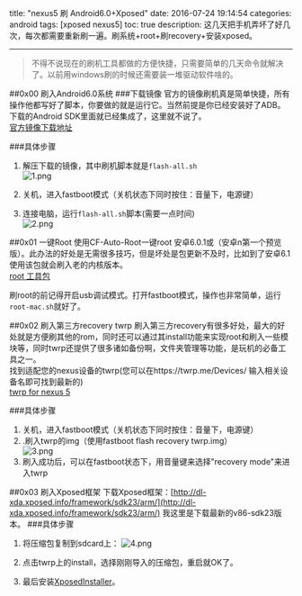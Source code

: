 title: "nexus5 刷 Android6.0+Xposed"
date: 2016-07-24 19:14:54
categories: android
tags: [xposed nexus5]
toc: true
description: 这几天把手机弄坏了好几次，每次都需要重新刷一遍。刷系统+root+刷recovery+安装xposed。

---
> 不得不说现在的刷机工具都做的方便快捷，只需要简单的几天命令就解决了。以前用windows刷的时候还需要装一堆驱动软件啥的。

##0x00 刷入Android6.0系统
###下载镜像
官方的镜像刷机真是简单快捷，所有操作他都写好了脚本，你要做的就是运行它。当然前提是你已经安装好了ADB。下载的Android SDK里面就已经集成了，这里就不说了。    
[官方镜像下载地址](https://developers.google.com/android/nexus/images)

###具体步骤
1. 解压下载的镜像，其中刷机脚本就是`flash-all.sh`   
![1.png](https://gnaix92.github.io/blog_images/nexus/1.png) 

2. 关机，进入fastboot模式（关机状态下同时按住：音量下，电源键）
3. 连接电脑，运行`flash-all.sh`脚本(需要一点时间)    
![2.png](https://gnaix92.github.io/blog_images/nexus/2.png) 

##0x01 一键Root
使用CF-Auto-Root一键root 安卓6.0.1或（安卓n第一个预览版）。此办法的好处是无需很多技巧，但是坏处是包更新不及时，比如到了安卓6.1使用该包就会刷入老的内核版本。   
[root 工具包](https://download.chainfire.eu/363/CF-Root/CF-Auto-Root/CF-Auto-Root-hammerhead-hammerhead-nexus5.zip)

刷root的前记得开启usb调试模式。打开fastboot模式，操作也非常简单，运行`root-mac.sh`就好了。

##0x02 刷入第三方recovery twrp
刷入第三方recovery有很多好处，最大的好处就是方便刷其他的rom，同时还可以通过其install功能来实现root和刷入一些模块等，同时twrp还提供了很多诸如备份啊，文件夹管理等功能，是玩机的必备工具之一。    
找到适配您的nexus设备的twrp(您可以在https://twrp.me/Devices/ 输入相关设备名即可找到最新的)     
[twrp for nexus 5](https://dl.twrp.me/hammerhead/twrp-2.8.7.1-hammerhead.img)

###具体步骤
1. 关机，进入fastboot模式（关机状态下同时按住：音量下，电源键）
2. .刷入twrp的img（使用fastboot flash recovery twrp.img）  
![3.png](https://gnaix92.github.io/blog_images/nexus/3.png) 
3. 刷入成功后，可以在fastboot状态下，用音量键来选择"recovery mode"来进入twrp

##0x03 刷入Xposed框架
下载Xposed框架：[http://dl-xda.xposed.info/framework/sdk23/arm/](http://dl-xda.xposed.info/framework/sdk23/arm/)
我这里是下载最新的v86-sdk23版本。 
###具体步骤 
1. 将压缩包复制到sdcard上：
![4.png](https://gnaix92.github.io/blog_images/nexus/4.png) 

2. 点击twrp上的install，选择刚刚导入的压缩包，重启就OK了。

3. 最后安装[XposedInstaller](http://forum.xda-developers.com/attachment.php?attachmentid=3383776&d=1435601440)。

